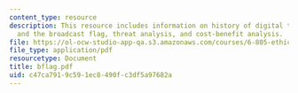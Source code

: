 ```yaml
---
content_type: resource
description: This resource includes information on history of digital television (DTV)
  and the broadcast flag, threat analysis, and cost-benefit analysis.
file: https://ol-ocw-studio-app-qa.s3.amazonaws.com/courses/6-805-ethics-and-the-law-on-the-electronic-frontier-fall-2005/c47ca7919c591ec8490fc3df5a97682a_bflag.pdf
file_type: application/pdf
resourcetype: Document
title: bflag.pdf
uid: c47ca791-9c59-1ec8-490f-c3df5a97682a
---
```

